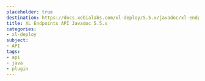 ```yaml
---
placeholder: true
destination: https://docs.xebialabs.com/xl-deploy/5.5.x/javadoc/xl-endpoints-api/index.html
title: XL Endpoints API Javadoc 5.5.x
categories:
- xl-deploy
subject:
- API
tags:
- api
- java
- plugin
---
```

